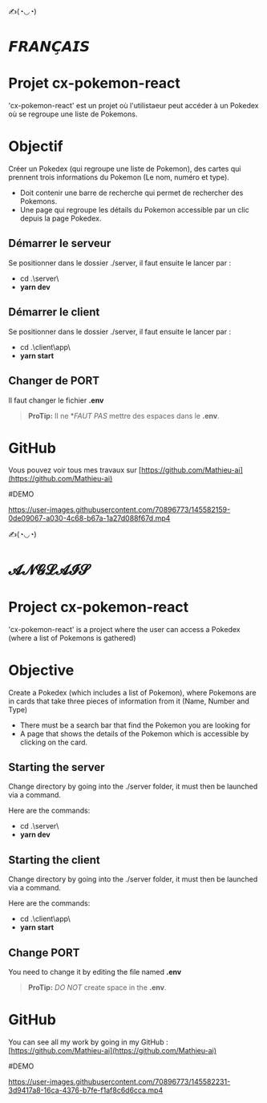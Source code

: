 

✍(◔◡◔)

# 𝙁𝙍𝘼𝙉𝘾̧𝘼𝙄𝙎

# Projet cx-pokemon-react

'cx-pokemon-react' est un projet où l'utilistaeur peut accéder à un Pokedex où se regroupe une liste de Pokemons. 

# Objectif

Créer un Pokedex (qui regroupe une liste de Pokemon),  des cartes qui prennent trois informations du Pokemon (Le nom, numéro et type). 
- Doit contenir une barre de recherche qui permet de rechercher des Pokemons.
- Une page qui regroupe les détails du Pokemon accessible par un clic depuis la page Pokedex.


## Démarrer le serveur

Se positionner dans le dossier ./server, il faut ensuite le lancer par :

- cd .\server\
- **yarn dev**

## Démarrer le client

Se positionner dans le dossier ./server, il faut ensuite le lancer par :

- cd .\client\app\
- **yarn start**


## Changer de PORT

Il faut changer le fichier **.env**
> **ProTip:** Il ne  **FAUT PAS* mettre des espaces dans le **.env**.

# GitHub

Vous pouvez voir tous mes travaux sur [https://github.com/Mathieu-ai](https://github.com/Mathieu-ai)

#DEMO


https://user-images.githubusercontent.com/70896773/145582159-0de09067-a030-4c68-b67a-1a27d088f67d.mp4




✍(◔◡◔)

# 𝓐𝓝𝓖𝓛𝓐𝓘𝓢
# Project cx-pokemon-react

'cx-pokemon-react' is a project where the user can access a Pokedex (where a list of Pokemons is gathered)

# Objective

Create a Pokedex (which includes a list of Pokemon), where Pokemons are in cards that take three pieces of information from it (Name, Number and Type)
- There must be a search bar that find the Pokemon you are looking for
- A page that shows the details of the Pokemon which is accessible by clicking on the card.


## Starting the server

Change directory by going into the ./server folder, it must then be launched via a command. 

Here are the commands:
- cd .\server\
- **yarn dev**

## Starting the client

Change directory by going into the ./server folder, it must then be launched via a command. 

Here are the commands:
- cd .\client\app\
- **yarn start**


## Change PORT

You need to change it by editing the file named  **.env**
> **ProTip:** *DO NOT*  create space in the **.env**.

# GitHub

You can see all my work by going in my GitHub :  [https://github.com/Mathieu-ai](https://github.com/Mathieu-ai)

#DEMO

https://user-images.githubusercontent.com/70896773/145582231-3d9417a8-16ca-4376-b7fe-f1af8c6d6cca.mp4
